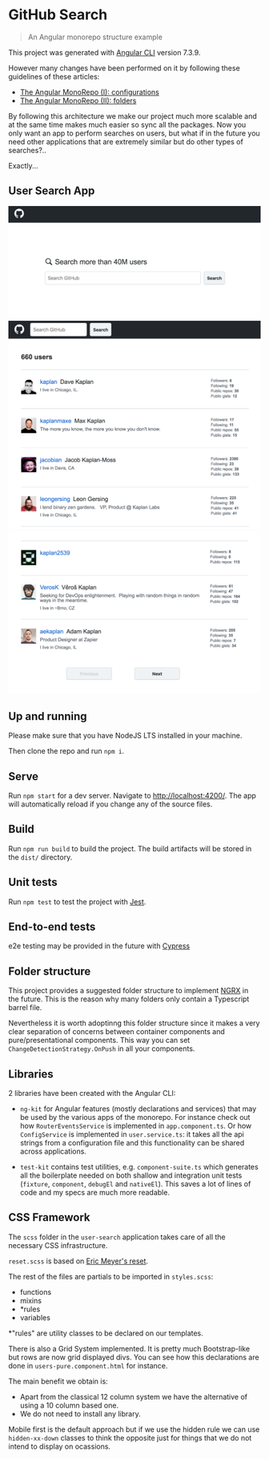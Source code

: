 # GitHub Search

> An Angular monorepo structure example

This project was generated with [Angular CLI](https://github.com/angular/angular-cli) version 7.3.9.

However many changes have been performed on it by following these guidelines of these articles:

* [The Angular MonoRepo (I): configurations](https://medium.com/@gesteira2046/the-angular-monorepo-i-configurations-2a2884da66ac)
* [The Angular MonoRepo (II): folders](https://medium.com/@gesteira2046/the-angular-monorepo-ii-folders-f902a44309ea)

By following this architecture we make our project much more scalable and at the same time makes much easier so sync all the packages. Now you only want an app to perform searches on users, but what if in the future you need other applications that are extremely similar but do other types of searches?..

Exactly...

## User Search App

<img src="screenshots/github-user-search-home.png">
<img src="screenshots/github-user-search-users-list.png">
<img src="screenshots/github-user-search-users-prev-next-btns.png">

## Up and running
Please make sure that you have NodeJS LTS installed in your machine.

Then clone the repo and run `npm i`. 

## Serve

Run `npm start` for a dev server. Navigate to [http://localhost:4200/](http://localhost:4200/). The app will automatically reload if you change any of the source files.

## Build

Run `npm run build` to build the project. The build artifacts will be stored in the `dist/` directory.

## Unit tests

Run `npm test` to test the project with [Jest](https://jestjs.io/).

## End-to-end tests

e2e testing may be provided in the future with [Cypress](https://www.cypress.io/)

## Folder structure

This project provides a suggested folder structure to implement [NGRX](https://ngrx.io/) in the future. This is the reason why many folders only contain a Typescript barrel file.

Nevertheless it is worth adoptinng this folder structure since it makes a very clear separation of concerns between container components and pure/presentational components. This way you can set `ChangeDetectionStrategy.OnPush` in all your components.

## Libraries

2 libraries have been created with the Angular CLI:

* `ng-kit` for Angular features (mostly declarations and services) that may be used by the various apps of the monorepo. For instance check out how `RouterEventsService` is implemented in `app.component.ts`. Or how `ConfigService` is implemented in `user.service.ts`: it takes all the api strings from a configuration file and this functionality can be shared across applications. 

* `test-kit` contains test utilities, e.g. `component-suite.ts` which generates all the boilerplate needed on both shallow and integration unit tests (`fixture`, `component`, `debugEl` and `nativeEl`). This saves a lot of lines of code and my specs are much more readable.

## CSS Framework

The `scss` folder in the `user-search` application takes care of all the necessary CSS infrastructure.

`reset.scss` is based on [Eric Meyer's reset](https://meyerweb.com/eric/tools/css/reset).

The rest of the files are partials to be imported in `styles.scss`:

- functions
- mixins
- \*rules
- variables

\*"rules" are utility classes to be declared on our templates.

There is also a Grid System implemented. It is pretty much Bootstrap-like but rows are now grid displayed divs. You can see how this declarations are done in `users-pure.component.html` for instance.

The main benefit we obtain is:

* Apart from the classical 12 column system we have the alternative of using a 10 column based one.
* We do not need to install any library.

Mobile first is the default approach but if we use the hidden rule we can use `hidden-xx-down` classes to think the opposite just for things that we do not intend to display on ocassions.

